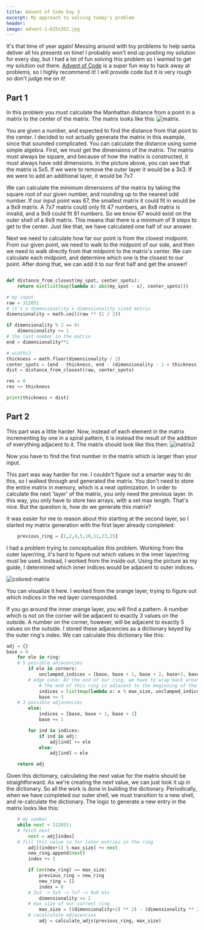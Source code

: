 ```yaml
---
title: Advent of Code Day 3 
excerpt: My approach to solving today's problem
header: 
image: advent-1-625x352.jpg
---
```


It's that time of year again! Messing around with toy problems to help santa deliver all his presents on time! 
I probably won't end up posting my solution for every day, but I had a lot of fun solving this problem so I wanted
to get my solution out there. [Advent of Code](http://adventofcode.com/) is a super fun way to hack away at problems, so I highly recommend it! I will provide code but it is very rough so don't judge me on it!

## Part 1

In this problem you must calculate the Manhattan distance from a point in a matrix to the center of the matrix.
The matrix looks like this: ![matrix](https://imgur.com/T1GTvcX.png).

You are given a number, and expected to find the distance from that point to the center. 
I decided to not actually generate the matrix in this example, since that sounded complicated.
You can calculate the distance using some simple algebra. First, we must get the dimensions of the matrix. 
The matrix must always be square, and because of how the matrix is constructed, it must always have odd dimensions.
In the picture above, you can see that the matrix is 5x5. If we were to remove the outer layer it would be a 3x3. 
If we were to add an additional layer, it would be 7x7. 

We can calculate the minimum dimensions of the matrix by taking the square root of our given number, and rounding up to the nearest odd number. 
If our input point was 67, the smallest matrix it could fit in would be a 9x9 matrix. A 7x7 matrix could only fit 47 numbers, an 8x8 matrix is invalid, and a 9x9 could fit 81 numbers. 
So we know 67 would exist on the outer shell of a 9x9 matrix. This means that there is a minimum of 9 steps to get to the center. Just like that, we have calculated one half of our answer.

Next we need to calculate how far our point is from the closest midpoint. From our given point, we need to walk to the midpoint of our side, and then we need to walk directly from that midpoint to the matrix's center.
We can calculate each midpoint, and determine which one is the closest to our point. After doing that, we can add it to our first half and get the answer!

```python

def distance_from_closest(my_spot, center_spots):
    return min(list(map(lambda x: abs(my_spot - x), center_spots)))

# my input
raw = 312051
# it's a dimensionality x dimensionality sized matrix
dimensionality = math.ceil(raw ** (1 / 2))

if dimensionality % 2 == 0:
    dimensionality += 1
# the last number in the matrix
end = dimensionality**2

# width/2 
thickness = math.floor(dimensionality / 2)
center_spots = [end - thickness, end - (dimensionality - 1 + thickness), end - (2 * (dimensionality - 1) + thickness), end - (3 * (dimensionality - 1) + thickness)]
dist = distance_from_closest(raw, center_spots)

res = 0
res += thickness

print(thickness + dist)
```

## Part 2

This part was a little harder. Now, instead of each element in the matrix incrementing by one in a spiral pattern, it is instead the result of the addition of everything adjacent to it. 
The matrix should look like this then: ![matrix2](https://i.imgur.com/u80uxwl.png)

Now you have to find the first number in the matrix which is larger than your input.

This part was way harder for me. I couldn't figure out a smarter way to do this, so I walked through and generated the matrix. 
You don't need to store the entire matrix in memory, which is a neat optimization. In order to calculate the next 'layer' of the matrix, you only need the previous layer. 
In this way, you only have to store two arrays, with a set max length. That's nice. But the question is, how do we generate this matrix? 

It was easier for me to reason about this starting at the second layer, so I started my matrix generation with the first layer already completed:

```python
    previous_ring = [1,2,4,5,10,11,23,25]
```

I had a problem trying to conceptualize this problem. Working from the outer layer/ring, it's hard to figure out which values in the inner layer/ring must be used. 
Instead, I worked from the inside out. Using the picture as my guide, I determined which inner indices would be adjacent to outer indices. 

![colored-matrix](https://i.imgur.com/5cpHhnD.png)

You can visualize it here. I worked from the orange layer, trying to figure out which indices in the red layer corresponded.  

If you go around the inner orange layer, you will find a pattern. A number which is not on the corner will be adjacent to exactly 3 values on the outside. A number on the corner, however, will be adjacent to exactly 5 values on the outside. 
I stored these adjacencies as a dictionary keyed by the outer ring's index. We can calculate this dictionary like this:

```python
adj = {}
base = 0
    for ele in ring:
	# 5 possible adjacencies
        if ele in corners:
            unclamped_indices = [base, base + 1, base + 2, base+3, base+4]
	    # edge case: At the end of our ring, we have to wrap back around
            # The end of this ring is adjacent to the beginning of the next ring
            indices = list(map(lambda x: x % max_size, unclamped_indices))
            base += 3 
	# 3 possible adjacencies
        else:
            indices = [base, base + 1, base + 2]
            base += 1

        for ind in indices:
            if ind in adj:
                adj[ind] += ele
            else:
                adj[ind] = ele

    return adj

```


Given this dictionary, calculating the next value for the matrix should be straightforward. As we're creating the next value, we can just look it up in the dictionary. So all the work is done in building the dictionary.
Periodically, when we have completed our outer shell, we must transition to a new shell, and re-calculate the dictionary. The logic to generate a new entry in the matrix looks like this:

```python
    # my number
    while next < 312051:
	# fetch next
        next = adj[index]
	# fill this value in for later entries in the ring
        adj[(index+1) % max_size] += next
        new_ring.append(next)
        index += 1

        if len(new_ring) == max_size:
            previous_ring = new_ring
            new_ring = []
            index = 0
	    # 3x3 -> 5x5 -> 7x7 -> 9x9 etc		
            dimensionality += 2
	    # max size of our current ring
            max_size = ((dimensionality+2) ** 2) - (dimensionality ** 2)
	    # recalculate adjacencies 
            adj = calculate_adjs(previous_ring, max_size)

```



